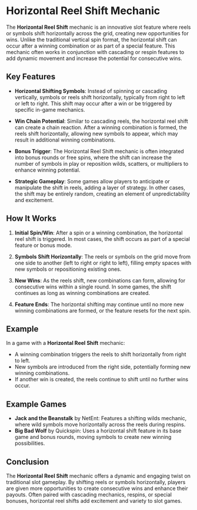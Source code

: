 # Horizontal Reel Shift Mechanic

The **Horizontal Reel Shift** mechanic is an innovative slot feature where reels or symbols shift horizontally across the grid, creating new opportunities for wins. Unlike the traditional vertical spin format, the horizontal shift can occur after a winning combination or as part of a special feature. This mechanic often works in conjunction with cascading or respin features to add dynamic movement and increase the potential for consecutive wins.

## Key Features

- **Horizontal Shifting Symbols**: Instead of spinning or cascading vertically, symbols or reels shift horizontally, typically from right to left or left to right. This shift may occur after a win or be triggered by specific in-game mechanics.

- **Win Chain Potential**: Similar to cascading reels, the horizontal reel shift can create a chain reaction. After a winning combination is formed, the reels shift horizontally, allowing new symbols to appear, which may result in additional winning combinations.

- **Bonus Trigger**: The Horizontal Reel Shift mechanic is often integrated into bonus rounds or free spins, where the shift can increase the number of symbols in play or reposition wilds, scatters, or multipliers to enhance winning potential.

- **Strategic Gameplay**: Some games allow players to anticipate or manipulate the shift in reels, adding a layer of strategy. In other cases, the shift may be entirely random, creating an element of unpredictability and excitement.

## How It Works

1. **Initial Spin/Win**: After a spin or a winning combination, the horizontal reel shift is triggered. In most cases, the shift occurs as part of a special feature or bonus mode.

2. **Symbols Shift Horizontally**: The reels or symbols on the grid move from one side to another (left to right or right to left), filling empty spaces with new symbols or repositioning existing ones.

3. **New Wins**: As the reels shift, new combinations can form, allowing for consecutive wins within a single round. In some games, the shift continues as long as winning combinations are created.

4. **Feature Ends**: The horizontal shifting may continue until no more new winning combinations are formed, or the feature resets for the next spin.

## Example

In a game with a **Horizontal Reel Shift** mechanic:
- A winning combination triggers the reels to shift horizontally from right to left.
- New symbols are introduced from the right side, potentially forming new winning combinations.
- If another win is created, the reels continue to shift until no further wins occur.

## Example Games

- **Jack and the Beanstalk** by NetEnt: Features a shifting wilds mechanic, where wild symbols move horizontally across the reels during respins.
- **Big Bad Wolf** by Quickspin: Uses a horizontal shift feature in its base game and bonus rounds, moving symbols to create new winning possibilities.

## Conclusion

The **Horizontal Reel Shift** mechanic offers a dynamic and engaging twist on traditional slot gameplay. By shifting reels or symbols horizontally, players are given more opportunities to create consecutive wins and enhance their payouts. Often paired with cascading mechanics, respins, or special bonuses, horizontal reel shifts add excitement and variety to slot games.

